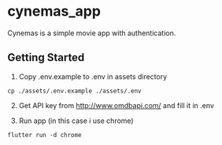 # cynemas_app

Cynemas is a simple movie app with authentication.

## Getting Started

1. Copy .env.example to .env in assets directory
  ```
  cp ./assets/.env.example ./assets/.env
  ```

2. Get API key from http://www.omdbapi.com/ and fill it in .env

3. Run app (in this case i use chrome)
  ```
  flutter run -d chrome
  ```